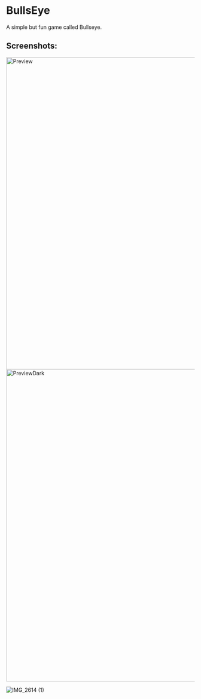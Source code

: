# BullsEye

A simple but fun game called Bullseye.

<h2>Screenshots:</h2>
<img width="831" alt="Preview" src="https://user-images.githubusercontent.com/31934552/142861043-4a27f20a-c220-4a3f-8a9d-1bbf62e81560.png">
<img width="832" alt="PreviewDark" src="https://user-images.githubusercontent.com/31934552/142861061-68f11343-7bcc-4d4a-8652-5f2d100cf450.png">

![IMG_2614 (1)](https://user-images.githubusercontent.com/31934552/143029180-094a641f-bd25-4ae8-b7e3-3b90125132f7.gif)
